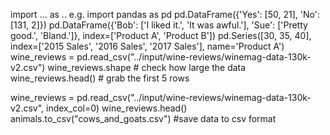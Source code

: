 import ... as .. e.g. import pandas as pd
pd.DataFrame({'Yes': [50, 21], 'No': [131, 2]})
pd.DataFrame({'Bob': ['I liked it.', 'It was awful.'], 
              'Sue': ['Pretty good.', 'Bland.']},
             index=['Product A', 'Product B'])
pd.Series([30, 35, 40], index=['2015 Sales', '2016 Sales', '2017 Sales'], name='Product A')
wine_reviews = pd.read_csv("../input/wine-reviews/winemag-data-130k-v2.csv")
wine_reviews.shape # check how large the data
wine_reviews.head() # grab the first 5 rows

wine_reviews = pd.read_csv("../input/wine-reviews/winemag-data-130k-v2.csv", index_col=0)
wine_reviews.head()
animals.to_csv("cows_and_goats.csv") #save data to csv format
